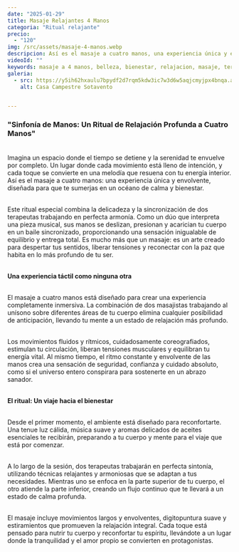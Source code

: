 ```yaml
---
date: "2025-01-29"
title: Masaje Relajantes 4 Manos
categoria: "Ritual relajante"
precio:
  - "120"
img: /src/assets/masaje-4-manos.webp
descripcion: Así es el masaje a cuatro manos, una experiencia única y envolvente, diseñada para que te sumerjas en un océano de calma y bienestar.
videoId: ""
keywords: masaje a 4 manos, belleza, bienestar, relajacion, masaje, terapia, musculatura, tratamiento relajante, descanso, insomnio, estres, paz, sensitivo, suave
galeria:
  - src: https://y5ih62hxaulu7bpydf2d7rqm5kdw3ic7w3d6w5aqjcmyjpx4bnqa.arweave.net/x1B_aPcFF0-F-Bl0P8YM6odtoF-2x-t0EEiZhL78C2A
    alt: Casa Campestre Sotavento

  
---
```


### "Sinfonía de Manos: Un Ritual de Relajación Profunda a Cuatro Manos" <br><br>

Imagina un espacio donde el tiempo se detiene y la serenidad te envuelve por completo. Un lugar donde cada movimiento está lleno de intención, y cada toque se convierte en una melodía que resuena con tu energía interior. Así es el masaje a cuatro manos: una experiencia única y envolvente, diseñada para que te sumerjas en un océano de calma y bienestar. <br><br>

Este ritual especial combina la delicadeza y la sincronización de dos terapeutas trabajando en perfecta armonía. Como un dúo que interpreta una pieza musical, sus manos se deslizan, presionan y acarician tu cuerpo en un baile sincronizado, proporcionando una sensación inigualable de equilibrio y entrega total. Es mucho más que un masaje: es un arte creado para despertar tus sentidos, liberar tensiones y reconectar con la paz que habita en lo más profundo de tu ser. <br><br>

**Una experiencia táctil como ninguna otra** <br><br>

El masaje a cuatro manos está diseñado para crear una experiencia completamente inmersiva. La combinación de dos masajistas trabajando al unísono sobre diferentes áreas de tu cuerpo elimina cualquier posibilidad de anticipación, llevando tu mente a un estado de relajación más profundo. <br><br> 

Los movimientos fluidos y rítmicos, cuidadosamente coreografiados, estimulan tu circulación, liberan tensiones musculares y equilibran tu energía vital. Al mismo tiempo, el ritmo constante y envolvente de las manos crea una sensación de seguridad, confianza y cuidado absoluto, como si el universo entero conspirara para sostenerte en un abrazo sanador. <br><br>

**El ritual: Un viaje hacia el bienestar** <br><br>

Desde el primer momento, el ambiente está diseñado para reconfortarte. Una tenue luz cálida, música suave y aromas delicados de aceites esenciales te recibirán, preparando a tu cuerpo y mente para el viaje que está por comenzar. <br><br> 

A lo largo de la sesión, dos terapeutas trabajarán en perfecta sintonía, utilizando técnicas relajantes y armoniosas que se adaptan a tus necesidades. Mientras uno se enfoca en la parte superior de tu cuerpo, el otro atiende la parte inferior, creando un flujo continuo que te llevará a un estado de calma profunda. <br><br>

El masaje incluye movimientos largos y envolventes, digitopuntura suave y estiramientos que promueven la relajación integral. Cada toque está pensado para nutrir tu cuerpo y reconfortar tu espíritu, llevándote a un lugar donde la tranquilidad y el amor propio se convierten en protagonistas. <br><br>
